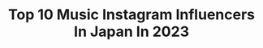 ---
title: Top 10 Music Instagram Influencers In Japan In 2023
description: >-
  Find top music Instagram influencers in Japan in 2023. Most popular hashtags: #ootd #harajukufashion #halloween.
platform: Instagram
hits: 383
text_top: See the top-rated Instagram profiles on inBeat.
text_bottom: Our platform aggregates 383 Instagram influencers like this in Japan for you to contact.
profiles:
  - username: "cc_yuuto_"
    fullname: >-
      YUUTO【COLOR CREATION】
    bio: >-
      Vocal.love music.1992.9.23
    location: "Japan"
    followers: 6673
    engagement: 1385
    commentsToLikes: 0.083344
    id: ck9wgn7e6u3q20j78iztb0y8j
    verified: true
    hashtags: "#kaz, #10, #gantz, #onepiece"
  - username: "takamihiroyuki_hiroyukitakami"
    fullname: >-
      貴水博之 Hiroyuki Takami
    bio: >-
      🇯🇵musician/vocal(access)/actor/talent/kamenridercronus
    location: "Japan"
    followers: 11510
    engagement: 1805
    commentsToLikes: 0.053823
    id: ck9hcgrd8lb7t0j7808zrvxmx
    verified: false
    hashtags: "#life, #real, #goods, #live"
  - username: "shihomi1129"
    fullname: >-
      小越しほみ Shihomi Ogoshi
    bio: >-
      Japanese🇯🇵 model📸Illustrator🎨ninja🥷 💘写真集｢Sea for me｣発売中 💘日本RQ大賞2017,2018受賞 💘テレビ東京賞受賞 💘ゾゾタウンAD準グランプリ #JOJO#fashion#art#music#comic 📱ツイキャス不定期配信
    location: "Japan"
    followers: 109641
    engagement: 199
    commentsToLikes: 0.041824
    id: ck8tctqg50n9m0j78s706lisg
    verified: false
    hashtags: "#wpc, #pr, #earring, #ootd"
  - username: "iamrajatnagpal"
    fullname: >-
      Rajat Nagpal
    bio: >-
      i make music & drink green tea 🇮🇳 Snapchat- iamrajatnagpal Managed by @desimusicfactory
    location: "Japan"
    followers: 109672
    engagement: 996
    commentsToLikes: 0.027368
    id: ck5hcak3bh1et0i115fgp1wez
    verified: true
    hashtags: "#khyaalrakhyakar, #nehupreet, #nehudavyah, #dilkokaraaraaya"
  - username: "evilchocobunny"
    fullname: >-
      Jojo
    bio: >-
      Jojo |10% sugar 💖90% spice 👻| Fashion, makeup & life in Tokyo📍 Lived 22 years in 🇳🇱 now 4 years 🇯🇵 Music enthusiast 🎶 Aspiring 🎤+🎸
    location: "Japan"
    followers: 22752
    engagement: 456
    commentsToLikes: 0.041350
    id: ck0w6r3px9w7g0i19xlwqqoot
    verified: false
    hashtags: "#goth, #disturbia, #altfashion, #egirl"
  - username: "asca_jp"
    fullname: >-
      ASCA
    bio: >-
      SINGER. ‎✯ NEW ALBUM『百希夜行』⛴ 2021.1.27 Release❕ ‎‎✯ 『Howling』🐺 魔法科高校の劣等生 来訪者編 OP 配信＆発売中❕ ‎✯ FC【ASCA Music Entertainment】#AME 設立🏢
    location: "Japan"
    followers: 52888
    engagement: 1332
    commentsToLikes: 0.009999
    id: ck5hglfxm3e780i11q4kjxjzd
    verified: true
    hashtags: "#portraitpage, #vscoportrait, #sao, #linemusic"
  - username: "yosh_sstp"
    fullname: >-
      Yosh
    bio: >-
      Producer l Song Writer 2021 Music l SSTP l TIELLE l NZK l FF7R Booking | Offers | contact tag@zestone.jp @thehideoutstudiosjpn twitter: @yosh_sstp
    location: "Japan"
    followers: 26481
    engagement: 937
    commentsToLikes: 0.008352
    id: ck5pyn6wvwu510i110yk9fonv
    verified: false
    hashtags: "#yosh, #thehideoutstudiosjpn, #survivesaidtheprophet, #justindavis"
  - username: "rareirurero"
    fullname: >-
      Rei 大おお猿ざる
    bio: >-
      Little Monkey💢🐵 。サイヤ人 。737年04月09日 。When I look at 🌕 I turn into a nasty monkey. 。music/cat/food/anime 。Kawaiistep/Jpop-rock/RAP-RnB/V系 M.A.D.A.O
    location: "Japan"
    followers: 46288
    engagement: 1613
    commentsToLikes: 0.006166
    id: ck14lpg8uvtvx0i19qt4l4lmy
    verified: false
    hashtags: "#altervenomv, #kny, #mitsurikanrojicosplay, #piercing"
  - username: "maudeapatow"
    fullname: >-
      Maude Apatow
    bio: >-
      fan of the musical annie
    location: "Japan"
    followers: 646284
    engagement: 1189
    commentsToLikes: 0.004174
    id: ck5hkgqorie1m0i119lro1xfq
    verified: true
    hashtags: "#miumiuss21, #itsawonderfullife, #bvlgariwomeninfilm, #bvlgariaccessories"
  - username: "mayu_kitazawa"
    fullname: >-
      Mayu Kitazawa/北澤舞悠
    bio: >-
      21🇯🇵 Sony Music Artists所属
    location: "Japan"
    followers: 83343
    engagement: 633
    commentsToLikes: 0.002922
    id: ck0vyw6f962zu0i199fwa8k09
    verified: true
    hashtags: "#valentinocollezionemilano, #atelierbag, #romanstud, #pr"
---